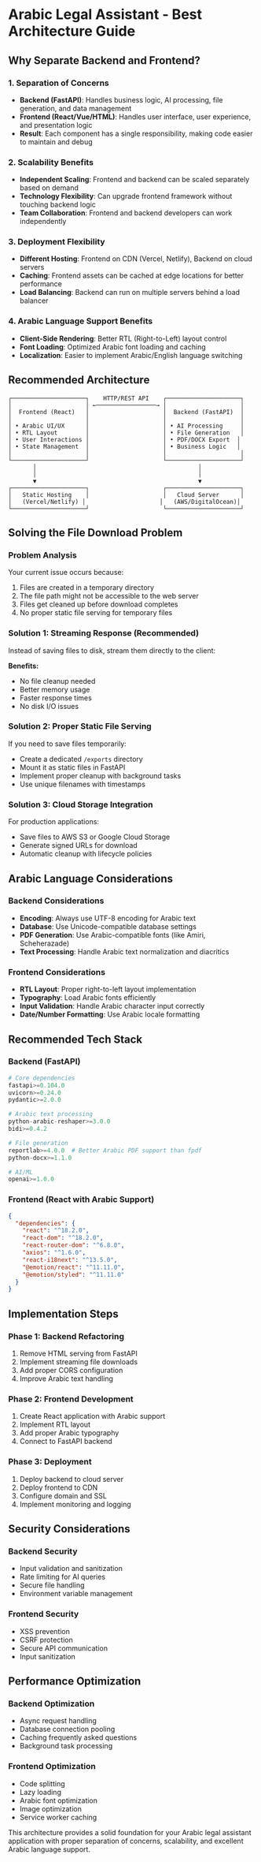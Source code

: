 # Arabic Legal Assistant - Best Architecture Guide

## Why Separate Backend and Frontend?

### **1. Separation of Concerns**
- **Backend (FastAPI)**: Handles business logic, AI processing, file generation, and data management
- **Frontend (React/Vue/HTML)**: Handles user interface, user experience, and presentation logic
- **Result**: Each component has a single responsibility, making code easier to maintain and debug

### **2. Scalability Benefits**
- **Independent Scaling**: Frontend and backend can be scaled separately based on demand
- **Technology Flexibility**: Can upgrade frontend framework without touching backend logic
- **Team Collaboration**: Frontend and backend developers can work independently

### **3. Deployment Flexibility**
- **Different Hosting**: Frontend on CDN (Vercel, Netlify), Backend on cloud servers
- **Caching**: Frontend assets can be cached at edge locations for better performance
- **Load Balancing**: Backend can run on multiple servers behind a load balancer

### **4. Arabic Language Support Benefits**
- **Client-Side Rendering**: Better RTL (Right-to-Left) layout control
- **Font Loading**: Optimized Arabic font loading and caching
- **Localization**: Easier to implement Arabic/English language switching

## Recommended Architecture

```
┌─────────────────────┐    HTTP/REST API    ┌─────────────────────┐
│                     │ ←─────────────────→ │                     │
│  Frontend (React)   │                     │  Backend (FastAPI)  │
│                     │                     │                     │
│ • Arabic UI/UX      │                     │ • AI Processing     │
│ • RTL Layout        │                     │ • File Generation   │
│ • User Interactions │                     │ • PDF/DOCX Export  │
│ • State Management  │                     │ • Business Logic   │
│                     │                     │                     │
└─────────────────────┘                     └─────────────────────┘
       │                                              │
       │                                              │
       ▼                                              ▼
┌─────────────────────┐                     ┌─────────────────────┐
│   Static Hosting    │                     │   Cloud Server      │
│   (Vercel/Netlify) │                     │   (AWS/DigitalOcean)│
└─────────────────────┘                     └─────────────────────┘
```

## Solving the File Download Problem

### **Problem Analysis**
Your current issue occurs because:
1. Files are created in a temporary directory
2. The file path might not be accessible to the web server
3. Files get cleaned up before download completes
4. No proper static file serving for temporary files

### **Solution 1: Streaming Response (Recommended)**
Instead of saving files to disk, stream them directly to the client:

**Benefits:**
- No file cleanup needed
- Better memory usage
- Faster response times
- No disk I/O issues

### **Solution 2: Proper Static File Serving**
If you need to save files temporarily:
- Create a dedicated `/exports` directory
- Mount it as static files in FastAPI
- Implement proper cleanup with background tasks
- Use unique filenames with timestamps

### **Solution 3: Cloud Storage Integration**
For production applications:
- Save files to AWS S3 or Google Cloud Storage
- Generate signed URLs for download
- Automatic cleanup with lifecycle policies

## Arabic Language Considerations

### **Backend Considerations**
- **Encoding**: Always use UTF-8 encoding for Arabic text
- **Database**: Use Unicode-compatible database settings
- **PDF Generation**: Use Arabic-compatible fonts (like Amiri, Scheherazade)
- **Text Processing**: Handle Arabic text normalization and diacritics

### **Frontend Considerations**
- **RTL Layout**: Proper right-to-left layout implementation
- **Typography**: Load Arabic fonts efficiently
- **Input Validation**: Handle Arabic character input correctly
- **Date/Number Formatting**: Use Arabic locale formatting

## Recommended Tech Stack

### **Backend (FastAPI)**
```python
# Core dependencies
fastapi>=0.104.0
uvicorn>=0.24.0
pydantic>=2.0.0

# Arabic text processing
python-arabic-reshaper>=3.0.0
bidi>=0.4.2

# File generation
reportlab>=4.0.0  # Better Arabic PDF support than fpdf
python-docx>=1.1.0

# AI/ML
openai>=1.0.0
```

### **Frontend (React with Arabic Support)**
```json
{
  "dependencies": {
    "react": "^18.2.0",
    "react-dom": "^18.2.0",
    "react-router-dom": "^6.8.0",
    "axios": "^1.6.0",
    "react-i18next": "^13.5.0",
    "@emotion/react": "^11.11.0",
    "@emotion/styled": "^11.11.0"
  }
}
```

## Implementation Steps

### **Phase 1: Backend Refactoring**
1. Remove HTML serving from FastAPI
2. Implement streaming file downloads
3. Add proper CORS configuration
4. Improve Arabic text handling

### **Phase 2: Frontend Development**
1. Create React application with Arabic support
2. Implement RTL layout
3. Add proper Arabic typography
4. Connect to FastAPI backend

### **Phase 3: Deployment**
1. Deploy backend to cloud server
2. Deploy frontend to CDN
3. Configure domain and SSL
4. Implement monitoring and logging

## Security Considerations

### **Backend Security**
- Input validation and sanitization
- Rate limiting for AI queries
- Secure file handling
- Environment variable management

### **Frontend Security**
- XSS prevention
- CSRF protection
- Secure API communication
- Input sanitization

## Performance Optimization

### **Backend Optimization**
- Async request handling
- Database connection pooling
- Caching frequently asked questions
- Background task processing

### **Frontend Optimization**
- Code splitting
- Lazy loading
- Arabic font optimization
- Image optimization
- Service worker caching

This architecture provides a solid foundation for your Arabic legal assistant application with proper separation of concerns, scalability, and excellent Arabic language support.